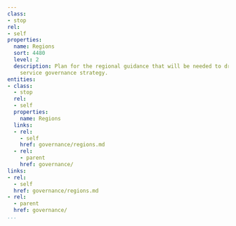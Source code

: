 ```yaml
---
class:
- stop
rel:
- self
properties:
  name: Regions
  sort: 4480
  level: 2
  description: Plan for the regional guidance that will be needed to drive a wider
    service governance strategy.
entities:
- class:
  - stop
  rel:
  - self
  properties:
    name: Regions
  links:
  - rel:
    - self
    href: governance/regions.md
  - rel:
    - parent
    href: governance/
links:
- rel:
  - self
  href: governance/regions.md
- rel:
  - parent
  href: governance/
...
```

